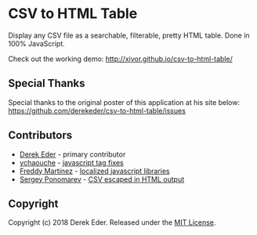 # CSV to HTML Table

Display any CSV file as a searchable, filterable, pretty HTML table. Done in 100% JavaScript.

Check out the working demo: http://xivor.github.io/csv-to-html-table/

## Special Thanks
Special thanks to the original poster of this application at his site below:
https://github.com/derekeder/csv-to-html-table/issues

## Contributors 

* [Derek Eder](http://derekeder.com) - primary contributor
* [ychaouche](https://github.com/ychaouche) - [javascript tag fixes](https://github.com/derekeder/csv-to-html-table/pull/30)
* [Freddy Martinez](https://github.com/b-meson) - [localized javascript libraries](https://github.com/derekeder/csv-to-html-table/pull/17)
* [Sergey Ponomarev](https://github.com/stokito) - [CSV escaped in HTML output](https://github.com/derekeder/csv-to-html-table/pull/60)

## Copyright

Copyright (c) 2018 Derek Eder. Released under the [MIT License](https://github.com/derekeder/csv-to-html-table/blob/master/LICENSE).
